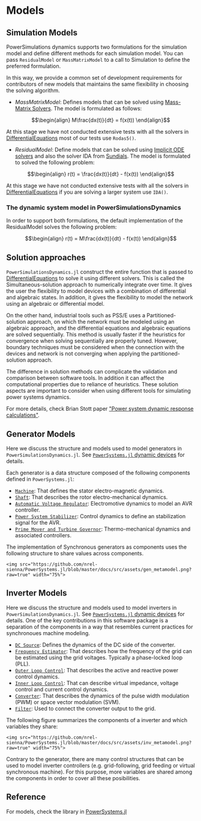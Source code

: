 
# Models

## Simulation Models

PowerSimulations dynamics supports two formulations for the simulation model and define different methods for each simulation model. You can pass `ResidualModel` or `MassMatrixModel` to a call to Simulation to define the preferred formulation.

In this way, we provide a common set of development requirements for contributors of new models that maintains the same flexibility in choosing the solving algorithm.

- *MassMatrixModel*: Defines models that can be solved using [Mass-Matrix Solvers](https://diffeq.sciml.ai/stable/solvers/dae_solve/#OrdinaryDiffEq.jl-(Mass-Matrix)). The model is formulated as follows:

```math
\begin{align}
M\frac{dx(t)}{dt} = f(x(t))
\end{align}
```

At this stage we have not conducted extensive tests with all the solvers in [DifferentialEquations](https://diffeq.sciml.ai/) most of our tests use `Rodas5()`.


- *ResidualModel*: Define models that can be solved using [Implicit ODE solvers](https://diffeq.sciml.ai/stable/solvers/dae_solve/#OrdinaryDiffEq.jl-(Implicit-ODE)) and also the solver IDA from [Sundials](https://diffeq.sciml.ai/stable/solvers/dae_solve/#Sundials.jl). The model is formulated to solved the following problem:

```math
\begin{align}
r(t) = \frac{dx(t)}{dt} - f(x(t))
\end{align}
```

At this stage we have not conducted extensive tests with all the solvers in [DifferentialEquations](https://diffeq.sciml.ai/) if you are solving a larger system use `IDA()`.

### The dynamic system model in PowerSimulationsDynamics

In order to support both formulations, the default implementation of the ResidualModel solves the following problem:

```math
\begin{align}
r(t) = M\frac{dx(t)}{dt} - f(x(t))
\end{align}
```

## Solution approaches

`PowerSimulationsDynamics.jl` construct the entire function that is passed to [DifferentialEquations](https://diffeq.sciml.ai/) to solve it using different solvers. This is called the Simultaneous-solution approach to numerically integrate over time. It gives the user the flexibility to model devices with a combination of differential and algebraic states. In addition, it gives the flexibility to model the network using an algebraic or differential model.

On the other hand, industrial tools such as PSS/E uses a Partitioned-solution approach, on which the network must be modeled using an algebraic approach, and the differential equations and algebraic equations are solved sequentially. This method is usually faster if the heuristics for convergence when solving sequentially are properly tuned. However, boundary techniques must be considered when the connection with the devices and network is not converging when applying the partitioned-solution approach.

The difference in solution methods can complicate the validation and comparison between software tools. In addition it can affect the computational properties due to reliance of heuristics. These solution aspects are important to consider when using different tools for simulating power systems dynamics.

For more details, check Brian Stott paper ["Power system dynamic response calculations"](https://ieeexplore.ieee.org/document/1455502).

## Generator Models

Here we discuss the structure and models used to model generators in `PowerSimulationsDynamics.jl`. See [`PowerSystems.jl` dynamic devices](https://nrel-sienna.github.io/PowerSystems.jl/stable/modeler_guide/example_dynamic_data/)
for details.

Each generator is a data structure composed of the following components defined in `PowerSystems.jl`:

- [`Machine`](https://nrel-sienna.github.io/PowerSystems.jl/stable/model_library/generated_Machine/#Machine): That defines the stator electro-magnetic dynamics.
- [`Shaft`](https://nrel-sienna.github.io/PowerSystems.jl/stable/model_library/generated_Shaft/#Shaft): That describes the rotor electro-mechanical dynamics.
- [`Automatic Voltage Regulator`](https://nrel-sienna.github.io/PowerSystems.jl/stable/model_library/generated_AVR/#AVR): Electromotive dynamics to model an AVR controller.
- [`Power System Stabilizer`](https://nrel-sienna.github.io/PowerSystems.jl/stable/model_library/generated_PSS/#PSS): Control dynamics to define an stabilization signal for the AVR.
- [`Prime Mover and Turbine Governor`](https://nrel-sienna.github.io/PowerSystems.jl/stable/model_library/generated_TurbineGov/#TurbineGov): Thermo-mechanical dynamics and associated controllers.

The implementation of Synchronous generators as components uses the following structure to
share values across components.

```@raw html
<img src="https://github.com/nrel-sienna/PowerSystems.jl/blob/master/docs/src/assets/gen_metamodel.png?raw=true" width="75%">
```

## Inverter Models

Here we discuss the structure and models used to model inverters in `PowerSimulationsDynamics.jl`. See [`PowerSystems.jl` dynamic devices](https://nrel-sienna.github.io/PowerSystems.jl/stable/modeler_guide/example_dynamic_data/)
for details. One of the key contributions in this software package is a separation of the
components in a way that resembles current practices for synchronoues machine modeling.

- [`DC Source`](https://nrel-sienna.github.io/PowerSystems.jl/stable/model_library/generated_DCSource/#DCSource): Defines the dynamics of the DC side of the converter.
- [`Frequency Estimator`](https://nrel-sienna.github.io/PowerSystems.jl/stable/model_library/generated_FrequencyEstimator/#FrequencyEstimator): That describes how the frequency of the grid can be estimated using the grid voltages. Typically a phase-locked loop (PLL).
- [`Outer Loop Control`](https://nrel-sienna.github.io/PowerSystems.jl/stable/model_library/outer_control/#OuterControl): That describes the active and reactive power control dynamics.
- [`Inner Loop Control`](https://nrel-sienna.github.io/PowerSystems.jl/stable/model_library/generated_InnerControl/#InnerControl): That can describe virtual impedance, voltage control and current control dynamics.
- [`Converter`](https://nrel-sienna.github.io/PowerSystems.jl/stable/model_library/generated_Converter/#Converter): That describes the dynamics of the pulse width modulation (PWM) or space vector modulation (SVM).
- [`Filter`](https://nrel-sienna.github.io/PowerSystems.jl/stable/model_library/generated_Filter/): Used to connect the converter output to the grid.

The following figure summarizes the components of a inverter and which variables they share:

```@raw html
<img src="https://github.com/nrel-sienna/PowerSystems.jl/blob/master/docs/src/assets/inv_metamodel.png?raw=true" width="75%">
```

Contrary to the generator, there are many control structures that can be used to model
inverter controllers (e.g. grid-following, grid feeding or virtual synchronous machine).
For this purpose, more variables are shared among the components in order to cover all
these posibilities.

## Reference

For models, check the library in [PowerSystems.jl](https://nrel-sienna.github.io/PowerSystems.jl/stable/)

